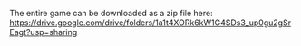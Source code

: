  The entire game can be downloaded as a zip file here: https://drive.google.com/drive/folders/1a1t4XORk6kW1G4SDs3_up0gu2gSrEagt?usp=sharing 
